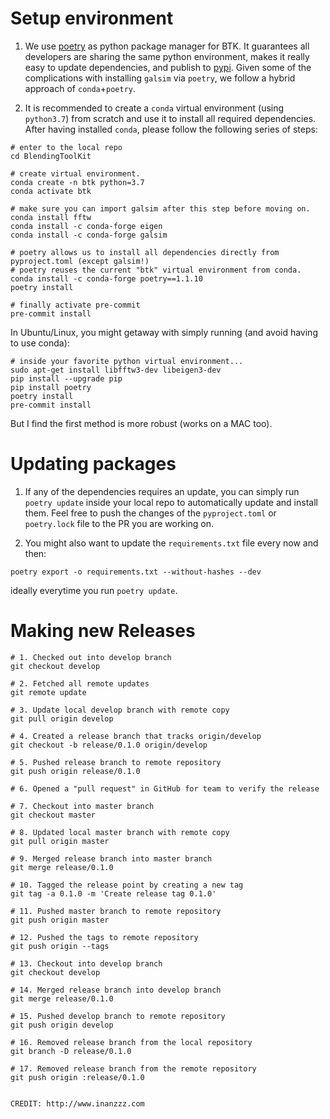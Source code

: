# Setup environment

1. We use [poetry](https://python-poetry.org) as python package manager for BTK. It guarantees all developers are sharing the same python environment, makes it really easy to update dependencies, and publish to [pypi](https://pypi.org). Given some of the complications with installing `galsim` via `poetry`, we follow a hybrid approach of `conda`+`poetry`.

2. It is recommended to create a `conda` virtual environment (using `python3.7`) from scratch and use it to install all required dependencies. After having installed `conda`, please follow the following series of steps:

```
# enter to the local repo
cd BlendingToolKit

# create virtual environment.
conda create -n btk python=3.7
conda activate btk

# make sure you can import galsim after this step before moving on.
conda install fftw
conda install -c conda-forge eigen
conda install -c conda-forge galsim

# poetry allows us to install all dependencies directly from pyproject.toml (except galsim!)
# poetry reuses the current "btk" virtual environment from conda.
conda install -c conda-forge poetry==1.1.10
poetry install

# finally activate pre-commit
pre-commit install
```

In Ubuntu/Linux, you might getaway with simply running (and avoid having to use conda):

```
# inside your favorite python virtual environment...
sudo apt-get install libfftw3-dev libeigen3-dev
pip install --upgrade pip
pip install poetry
poetry install
pre-commit install
```

But I find the first method is more robust (works on a MAC too).

# Updating packages

1. If any of the dependencies requires an update, you can simply run `poetry update` inside your local repo to automatically update and install them. Feel free to push the changes of the `pyproject.toml` or `poetry.lock` file to the PR you are working on.

2. You might also want to update the `requirements.txt` file every now and then:

```
poetry export -o requirements.txt --without-hashes --dev
```

ideally everytime you run `poetry update`.

# Making new Releases

```
# 1. Checked out into develop branch
git checkout develop

# 2. Fetched all remote updates
git remote update

# 3. Update local develop branch with remote copy
git pull origin develop

# 4. Created a release branch that tracks origin/develop
git checkout -b release/0.1.0 origin/develop

# 5. Pushed release branch to remote repository
git push origin release/0.1.0

# 6. Opened a "pull request" in GitHub for team to verify the release

# 7. Checkout into master branch
git checkout master

# 8. Updated local master branch with remote copy
git pull origin master

# 9. Merged release branch into master branch
git merge release/0.1.0

# 10. Tagged the release point by creating a new tag
git tag -a 0.1.0 -m 'Create release tag 0.1.0'

# 11. Pushed master branch to remote repository
git push origin master

# 12. Pushed the tags to remote repository
git push origin --tags

# 13. Checkout into develop branch
git checkout develop

# 14. Merged release branch into develop branch
git merge release/0.1.0

# 15. Pushed develop branch to remote repository
git push origin develop

# 16. Removed release branch from the local repository
git branch -D release/0.1.0

# 17. Removed release branch from the remote repository
git push origin :release/0.1.0


CREDIT: http://www.inanzzz.com
```

